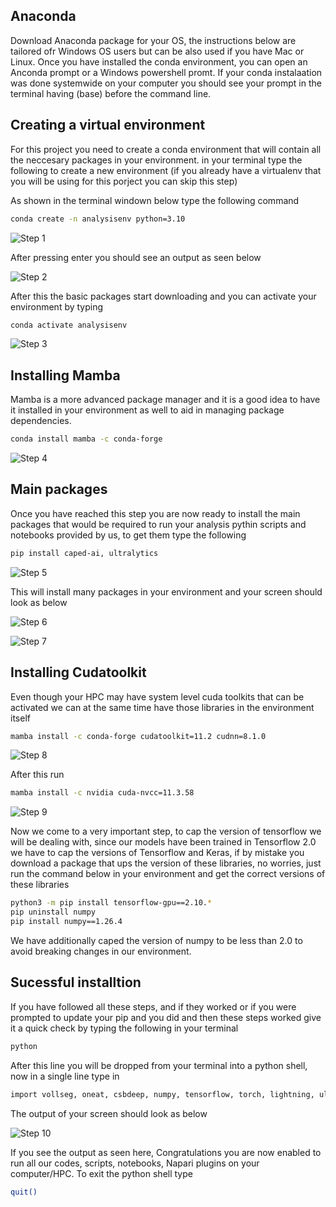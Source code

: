 ## Anaconda

Download Anaconda package for your OS, the instructions below are tailored ofr Windows OS users but can be also used if you have Mac or Linux. Once you have installed the conda environment, you can open an Anconda prompt or a Windows powershell promt. If your conda instalaation was done systemwide on your computer you should see your prompt in the terminal having (base) before the command line. 

## Creating a virtual environment

For this project you need to create a conda environment that will contain all the neccesary packages in your environment. in your terminal type the following to create a new environment (if you already have a virtualenv that you will be using for this porject you can skip this step)

As shown in the terminal windown below type the following command 
```sh
conda create -n analysisenv python=3.10
```


![Step 1](demoimages/1_conda_install.png)

After pressing enter you should see an output as seen below

![Step 2](demoimages/2_conda_install.png)

After this the basic packages start downloading and you can activate your environment by typing 

```sh
conda activate analysisenv
```

![Step 3](demoimages/3_conda_install.png)


## Installing Mamba

Mamba is a more advanced package manager and it is a good idea to have it installed in your environment as well to aid in managing package dependencies.

```sh
conda install mamba -c conda-forge
```


![Step 4](demoimages/4_conda_install.png)


## Main packages 

Once you have reached this step you are now ready to install the main packages that would be required to run your analysis pythin scripts and notebooks provided by us, to get them type the following

```sh
pip install caped-ai, ultralytics
```

![Step 5](demoimages/5_conda_install.png)

This will install many packages in your environment and your screen should look as below

![Step 6](demoimages/6_conda_install.png)

![Step 7](demoimages/7_conda_install.png)


## Installing Cudatoolkit

Even though your HPC may have system level cuda toolkits that can be activated we can at the same time have those libraries in the environment itself

```sh
mamba install -c conda-forge cudatoolkit=11.2 cudnn=8.1.0
```

![Step 8](demoimages/8_conda_install.png)


After this run 

```sh
mamba install -c nvidia cuda-nvcc=11.3.58
```

![Step 9](demoimages/9_conda_install.png)


Now we come to a very important step, to cap the version of tensorflow we will be dealing with, since our models have been trained in Tensorflow 2.0 we have to cap the versions of Tensorflow and Keras, if by mistake you download a package that ups the version of these libraries, no worries, just run the command below in your environment and get the correct versions of these libraries

```sh
python3 -m pip install tensorflow-gpu==2.10.*
pip uninstall numpy
pip install numpy==1.26.4
```

We have additionally caped the version of numpy to be less than 2.0 to avoid breaking changes in our environment.

## Sucessful installtion

If you have followed all these steps, and if they worked or if you were prompted to update your pip and you did and then these steps worked give it a quick check by typing the following in your terminal

```sh
python
```
After this line you will be dropped from your terminal into a python shell, now in a single line type in

```sh
import vollseg, oneat, csbdeep, numpy, tensorflow, torch, lightning, ultralytics
```

The output of your screen should look as below

![Step 10](demoimages/10_conda_install.png)

If you see the output as seen here, Congratulations you are now enabled to run all our codes, scripts, notebooks, Napari plugins on your computer/HPC. To exit the python shell type 

```sh
quit()
```

